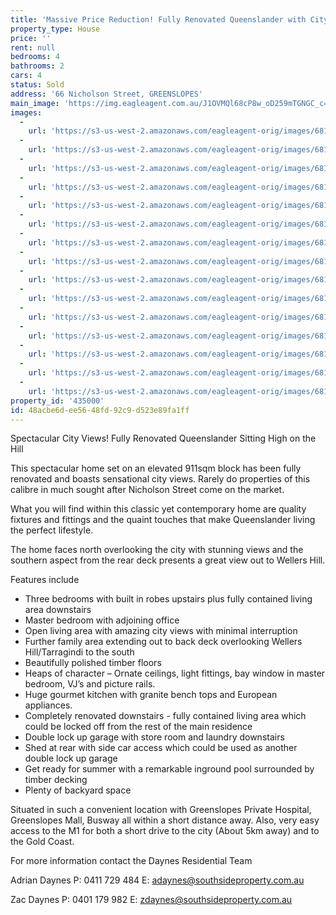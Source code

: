 ```yaml
---
title: 'Massive Price Reduction! Fully Renovated Queenslander with City Views'
property_type: House
price: ''
rent: null
bedrooms: 4
bathrooms: 2
cars: 4
status: Sold
address: '66 Nicholson Street, GREENSLOPES'
main_image: 'https://img.eagleagent.com.au/J1OVMQl68cP8w_oD259mTGNGC_c=/1280x854/smart/https://s3-us-west-2.amazonaws.com/eagleagent-orig/images/6819658/106093230-image-M.jpg'
images:
  -
    url: 'https://s3-us-west-2.amazonaws.com/eagleagent-orig/images/6819672/106093230-image-O.jpg'
  -
    url: 'https://s3-us-west-2.amazonaws.com/eagleagent-orig/images/6819671/106093230-image-N.jpg'
  -
    url: 'https://s3-us-west-2.amazonaws.com/eagleagent-orig/images/6819670/106093230-image-L.jpg'
  -
    url: 'https://s3-us-west-2.amazonaws.com/eagleagent-orig/images/6819669/106093230-image-K.jpg'
  -
    url: 'https://s3-us-west-2.amazonaws.com/eagleagent-orig/images/6819668/106093230-image-J.jpg'
  -
    url: 'https://s3-us-west-2.amazonaws.com/eagleagent-orig/images/6819667/106093230-image-I.jpg'
  -
    url: 'https://s3-us-west-2.amazonaws.com/eagleagent-orig/images/6819666/106093230-image-H.jpg'
  -
    url: 'https://s3-us-west-2.amazonaws.com/eagleagent-orig/images/6819665/106093230-image-G.jpg'
  -
    url: 'https://s3-us-west-2.amazonaws.com/eagleagent-orig/images/6819664/106093230-image-F.jpg'
  -
    url: 'https://s3-us-west-2.amazonaws.com/eagleagent-orig/images/6819663/106093230-image-E.jpg'
  -
    url: 'https://s3-us-west-2.amazonaws.com/eagleagent-orig/images/6819662/106093230-image-D.jpg'
  -
    url: 'https://s3-us-west-2.amazonaws.com/eagleagent-orig/images/6819661/106093230-image-C.jpg'
  -
    url: 'https://s3-us-west-2.amazonaws.com/eagleagent-orig/images/6819660/106093230-image-B.jpg'
  -
    url: 'https://s3-us-west-2.amazonaws.com/eagleagent-orig/images/6819659/106093230-image-A.jpg'
  -
    url: 'https://s3-us-west-2.amazonaws.com/eagleagent-orig/images/6819658/106093230-image-M.jpg'
property_id: '435000'
id: 48acbe6d-ee56-48fd-92c9-d523e89fa1ff
---
```

Spectacular City Views! Fully Renovated Queenslander Sitting High on the Hill

This spectacular home set on an elevated 911sqm block has been fully renovated and boasts sensational city views. Rarely do properties of this calibre in much sought after Nicholson Street come on the market.

What you will find within this classic yet contemporary home are quality fixtures and fittings and the quaint touches that make Queenslander living the perfect lifestyle.

The home faces north overlooking the city with stunning views and the southern aspect from the rear deck presents a great view out to Wellers Hill.

Features include
*  Three bedrooms with built in robes upstairs plus fully contained living area downstairs
*  Master bedroom with adjoining office
*  Open living area with amazing city views with minimal interruption
*  Further family area extending out to back deck overlooking Wellers Hill/Tarragindi to the south
*  Beautifully polished timber floors
*  Heaps of character – Ornate ceilings, light fittings, bay window in master bedroom, VJ’s and picture rails.
*  Huge gourmet kitchen with granite bench tops and European appliances.
*  Completely renovated downstairs - fully contained living area which could be locked off from the rest of the main residence
*  Double lock up garage with store room and laundry downstairs
*  Shed at rear with side car access which could be used as another double lock up garage
*  Get ready for summer with a remarkable inground pool surrounded by timber decking
*  Plenty of backyard space

Situated in such a convenient location with Greenslopes Private Hospital, Greenslopes Mall, Busway all within a short distance away. Also, very easy access to the M1 for both a short drive to the city (About 5km away) and to the Gold Coast.

For more information contact the Daynes Residential Team

Adrian Daynes
P: 0411 729 484
E: adaynes@southsideproperty.com.au

Zac Daynes
P: 0401 179 982
E: zdaynes@southsideproperty.com.au